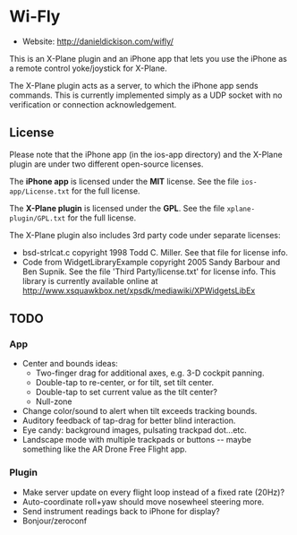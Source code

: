 Wi-Fly
=======

* Website: http://danieldickison.com/wifly/

This is an X-Plane plugin and an iPhone app that lets you use the iPhone as a remote control yoke/joystick for X-Plane.

The X-Plane plugin acts as a server, to which the iPhone app sends commands.  This is currently implemented simply as a UDP socket with no verification or connection acknowledgement.


License
-------

Please note that the iPhone app (in the ios-app directory) and the X-Plane plugin are under two different open-source licenses.

The **iPhone app** is licensed under the **MIT** license.  See the file `ios-app/License.txt` for the full license.

The **X-Plane plugin** is licensed under the **GPL**.  See the file `xplane-plugin/GPL.txt` for the full license.

The X-Plane plugin also includes 3rd party code under separate licenses:

* bsd-strlcat.c copyright 1998 Todd C. Miller.  See that file for license info.
* Code from WidgetLibraryExample copyright 2005 Sandy Barbour and Ben Supnik.  See the file 'Third Party/license.txt' for license info.  This library is currently available online at http://www.xsquawkbox.net/xpsdk/mediawiki/XPWidgetsLibEx


TODO
----

### App ###

* Center and bounds ideas:
    - Two-finger drag for additional axes, e.g. 3-D cockpit panning.
    - Double-tap to re-center, or for tilt, set tilt center.
    - Double-tap to set current value as the tilt center?
    - Null-zone
* Change color/sound to alert when tilt exceeds tracking bounds.
* Auditory feedback of tap-drag for better blind interaction.
* Eye candy: background images, pulsating trackpad dot...etc.
* Landscape mode with multiple trackpads or buttons -- maybe something like the AR Drone Free Flight app.

### Plugin ###

* Make server update on every flight loop instead of a fixed rate (20Hz)?
* Auto-coordinate roll+yaw should move nosewheel steering more.
* Send instrument readings back to iPhone for display?
* Bonjour/zeroconf
